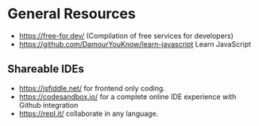 # General Resources
- https://free-for.dev/ (Compilation of free services for developers)
- https://github.com/DamourYouKnow/learn-javascript Learn JavaScript

## Shareable IDEs
- https://jsfiddle.net/ for frontend only coding.
- https://codesandbox.io/ for a complete online IDE experience with Github integration
- https://repl.it/ collaborate in any language.
